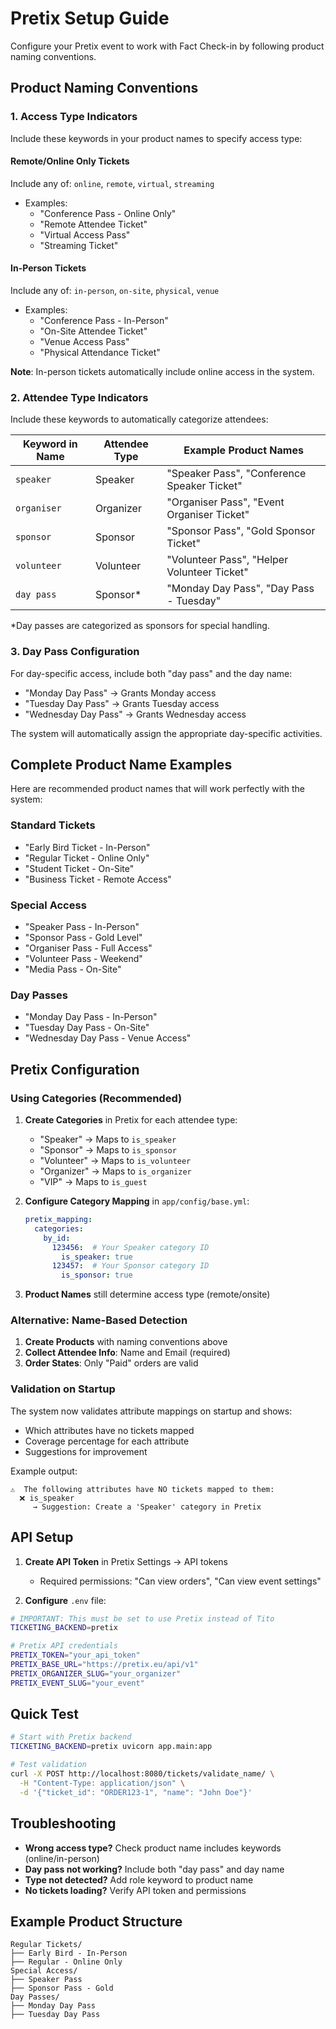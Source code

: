 # Pretix Setup Guide

Configure your Pretix event to work with Fact Check-in by following product naming conventions.

## Product Naming Conventions

### 1. Access Type Indicators

Include these keywords in your product names to specify access type:

#### Remote/Online Only Tickets
Include any of: `online`, `remote`, `virtual`, `streaming`
- Examples:
  - "Conference Pass - Online Only"
  - "Remote Attendee Ticket"
  - "Virtual Access Pass"
  - "Streaming Ticket"

#### In-Person Tickets
Include any of: `in-person`, `on-site`, `physical`, `venue`
- Examples:
  - "Conference Pass - In-Person"
  - "On-Site Attendee Ticket"
  - "Venue Access Pass"
  - "Physical Attendance Ticket"

**Note**: In-person tickets automatically include online access in the system.

### 2. Attendee Type Indicators

Include these keywords to automatically categorize attendees:

| Keyword in Name | Attendee Type | Example Product Names |
|----------------|---------------|----------------------|
| `speaker` | Speaker | "Speaker Pass", "Conference Speaker Ticket" |
| `organiser` | Organizer | "Organiser Pass", "Event Organiser Ticket" |
| `sponsor` | Sponsor | "Sponsor Pass", "Gold Sponsor Ticket" |
| `volunteer` | Volunteer | "Volunteer Pass", "Helper Volunteer Ticket" |
| `day pass` | Sponsor* | "Monday Day Pass", "Day Pass - Tuesday" |

*Day passes are categorized as sponsors for special handling.

### 3. Day Pass Configuration

For day-specific access, include both "day pass" and the day name:
- "Monday Day Pass" → Grants Monday access
- "Tuesday Day Pass" → Grants Tuesday access
- "Wednesday Day Pass" → Grants Wednesday access

The system will automatically assign the appropriate day-specific activities.

## Complete Product Name Examples

Here are recommended product names that will work perfectly with the system:

### Standard Tickets
- "Early Bird Ticket - In-Person"
- "Regular Ticket - Online Only"
- "Student Ticket - On-Site"
- "Business Ticket - Remote Access"

### Special Access
- "Speaker Pass - In-Person"
- "Sponsor Pass - Gold Level"
- "Organiser Pass - Full Access"
- "Volunteer Pass - Weekend"
- "Media Pass - On-Site"

### Day Passes
- "Monday Day Pass - In-Person"
- "Tuesday Day Pass - On-Site"
- "Wednesday Day Pass - Venue Access"

## Pretix Configuration

### Using Categories (Recommended)

1. **Create Categories** in Pretix for each attendee type:
   - "Speaker" → Maps to `is_speaker`
   - "Sponsor" → Maps to `is_sponsor`
   - "Volunteer" → Maps to `is_volunteer`
   - "Organizer" → Maps to `is_organizer`
   - "VIP" → Maps to `is_guest`

2. **Configure Category Mapping** in `app/config/base.yml`:
   ```yaml
   pretix_mapping:
     categories:
       by_id:
         123456:  # Your Speaker category ID
           is_speaker: true
         123457:  # Your Sponsor category ID
           is_sponsor: true
   ```

3. **Product Names** still determine access type (remote/onsite)

### Alternative: Name-Based Detection

1. **Create Products** with naming conventions above
2. **Collect Attendee Info**: Name and Email (required)
3. **Order States**: Only "Paid" orders are valid

### Validation on Startup

The system now validates attribute mappings on startup and shows:
- Which attributes have no tickets mapped
- Coverage percentage for each attribute
- Suggestions for improvement

Example output:
```
⚠️  The following attributes have NO tickets mapped to them:
  ❌ is_speaker
     → Suggestion: Create a 'Speaker' category in Pretix
```

## API Setup

1. **Create API Token** in Pretix Settings → API tokens
   - Required permissions: "Can view orders", "Can view event settings"

2. **Configure** `.env` file:
```bash
# IMPORTANT: This must be set to use Pretix instead of Tito
TICKETING_BACKEND=pretix

# Pretix API credentials
PRETIX_TOKEN="your_api_token"
PRETIX_BASE_URL="https://pretix.eu/api/v1"
PRETIX_ORGANIZER_SLUG="your_organizer"
PRETIX_EVENT_SLUG="your_event"
```

## Quick Test

```bash
# Start with Pretix backend
TICKETING_BACKEND=pretix uvicorn app.main:app

# Test validation
curl -X POST http://localhost:8080/tickets/validate_name/ \
  -H "Content-Type: application/json" \
  -d '{"ticket_id": "ORDER123-1", "name": "John Doe"}'
```

## Troubleshooting

- **Wrong access type?** Check product name includes keywords (online/in-person)
- **Day pass not working?** Include both "day pass" and day name
- **Type not detected?** Add role keyword to product name
- **No tickets loading?** Verify API token and permissions

## Example Product Structure

```
Regular Tickets/
├── Early Bird - In-Person
├── Regular - Online Only
Special Access/
├── Speaker Pass
├── Sponsor Pass - Gold
Day Passes/
├── Monday Day Pass
├── Tuesday Day Pass
```